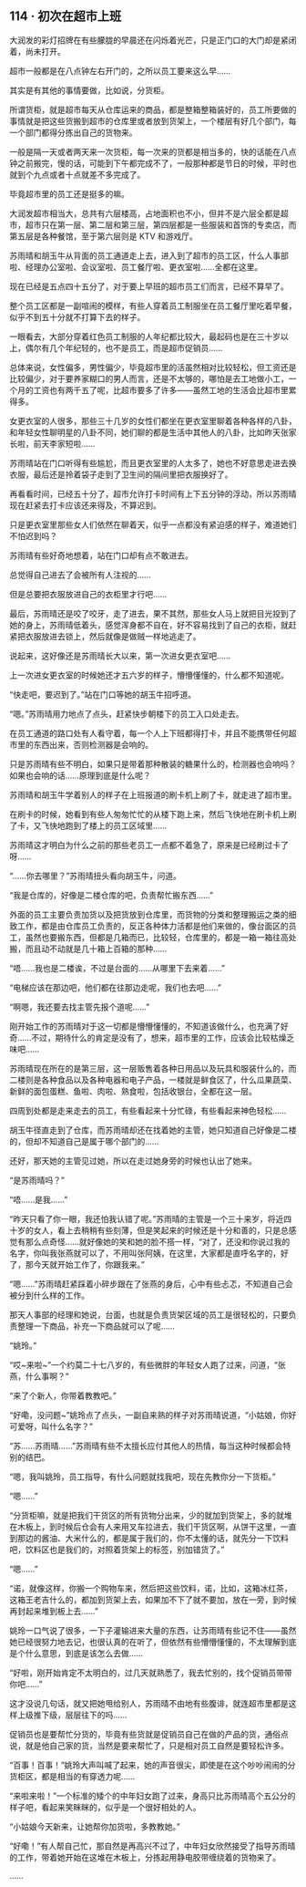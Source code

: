 ## 114 · 初次在超市上班

大润发的彩灯招牌在有些朦胧的早晨还在闪烁着光芒，只是正门口的大门却是紧闭着，尚未打开。

超市一般都是在八点钟左右开门的，之所以员工要来这么早……

其实是有其他的事情要做，比如说，分货柜。

所谓货柜，就是超市每天从仓库运来的商品，都是整箱整箱装好的，员工所要做的事情就是把这些货搬到超市的仓库里或者放到货架上，一个楼层有好几个部门，每一个部门都得分拣出自己的货物来。

一般是隔一天或者两天来一次货柜，每一次来的货都是相当多的，快的话能在八点钟之前搬完，慢的话，可能到下午都完成不了，一般那种都是节日的时候，平时也就到个九点或者十点就差不多完成了。

毕竟超市里的员工还是挺多的嘛。

大润发超市相当大，总共有六层楼高，占地面积也不小，但并不是六层全都是超市，超市只在第一层、第二层和第三层，第四层都是一些服装和首饰的专卖店，而第五层是各种餐馆，至于第六层则是 KTV 和游戏厅。

苏雨晴和胡玉牛从背面的员工通道走上去，进入到了超市的员工区，什么人事部啦、经理办公室啦、会议室啦、员工餐厅啦、更衣室啦……全都在这里。

现在已经是五点四十五分了，对于要上早班的超市员工们而言，已经不算早了。

整个员工区都是一副喧闹的模样，有些人穿着员工制服坐在员工餐厅里吃着早餐，似乎不到五十分就不打算下去的样子。

一眼看去，大部分穿着红色员工制服的人年纪都比较大，最起码也是在三十岁以上，偶尔有几个年纪轻的，也不是员工，而是超市促销员……

总体来说，女性偏多，男性偏少，毕竟超市里的活虽然相对比较轻松，但工资还是比较偏少，对于要养家糊口的男人而言，还是不太够的，哪怕是去工地做小工，一个月的工资也有两千五了呢，比超市要多了许多——虽然工地的生活会比超市里累得多。

女更衣室的人很多，那些三十几岁的女性们都坐在更衣室里聊着各种各样的八卦，和年轻女性聊明星的八卦不同，她们聊的都是生活中其他人的八卦，比如昨天张家长啦，前天李家短啦……

苏雨晴站在门口听得有些尴尬，而且更衣室里的人太多了，她也不好意思走进去换衣服，最后还是拎着袋子走到了卫生间的隔间里把衣服换好了。

再看看时间，已经五十分了，超市允许打卡时间有上下五分钟的浮动，所以苏雨晴现在赶紧去打卡应该还来得及，不算迟到。

只是更衣室里那些女人们依然在聊着天，似乎一点都没有紧迫感的样子，难道她们不怕迟到吗？

苏雨晴有些好奇地想着，站在门口却有点不敢进去。

总觉得自己进去了会被所有人注视的……

但是总要把衣服放进自己的衣柜里才行吧……

最后，苏雨晴还是咬了咬牙，走了进去，果不其然，那些女人马上就把目光投到了她的身上，苏雨晴低着头，感觉浑身都不自在，好不容易找到了自己的衣柜，就赶紧把衣服放进去锁上，然后就像是做贼一样地逃走了。

说起来，这好像还是苏雨晴长大以来，第一次进女更衣室吧……

上一次进女更衣室的时候她还才五六岁的样子，懵懵懂懂的，什么都不知道呢。

“快走吧，要迟到了。”站在门口等她的胡玉牛招呼道。

“嗯。”苏雨晴用力地点了点头，赶紧快步朝楼下的员工入口处走去。

在员工通道的路口处有人看守着，每一个人上下班都得打卡，并且不能携带任何超市里的东西出来，否则检测器是会响的。

只是苏雨晴有些不明白，如果只是带着那种散装的糖果什么的，检测器也会响吗？如果也会响的话……原理到底是什么呢？

苏雨晴和胡玉牛学着别人的样子在上班报道的刷卡机上刷了卡，就走进了超市里。

在刷卡的时候，她看到有些人匆匆忙忙的从楼下跑上来，然后飞快地在刷卡机上刷了卡，又飞快地跑到了楼上的员工区域里……

苏雨晴这才明白为什么之前的那些老员工一点都不着急了，原来是已经刷过卡了呀……

“……你去哪里？”苏雨晴扭头看向胡玉牛，问道。

“我是仓库的，好像是二楼仓库的吧，负责帮忙搬东西……”

外面的员工主要负责加货以及把货放到仓库里，而货物的分类和整理搬运之类的细致工作，都是由仓库员工负责的，反正各种体力活都是他们来做的，像台面区的员工，虽然也要搬东西，但都是几箱而已，比较轻，仓库里的，都是一箱一箱往高处搬，而且动不动就是几十箱上百箱的那种……

“唔……我也是二楼诶，不过是台面的……从哪里下去来着……”

“电梯应该在那边吧，他们都在往那边走呢，我们也去吧……”

“啊嗯，我还要去找主管先报个道呢……”

刚开始工作的苏雨晴对于这一切都是懵懵懂懂的，不知道该做什么，也充满了好奇……不过，期待什么的肯定是没有了，想来，超市里的工作，应该会比较枯燥乏味吧……

苏雨晴现在所在的是第三层，这一层贩售着各种日用品以及玩具和服装什么的，而二楼则是各种食品以及各种电器和电子产品，一楼就是鲜食区了，什么瓜果蔬菜、新鲜的面包蛋糕、鱼啦、肉啦、熟食啦，包括收银台，全都在这一层。

四周到处都是走来走去的员工，有些看起来十分忙碌，有些看起来神色轻松……

胡玉牛径直走到了仓库，而苏雨晴却还在找着她的主管，她只知道自己好像是二楼的，但却不知道自己是属于哪个部门的……

还好，那天她的主管见过她，所以在走过她身旁的时候也认出了她来。

“是苏雨晴吗？”

“唔……是我……”

“昨天只看了你一眼，我还怕我认错了呢。”苏雨晴的主管是一个三十来岁，将近四十岁的女人，看上去稍稍有些刻薄，但是笑起来的时候还是十分和善的，只是总感觉有那么点奇怪……就好像她的笑和她的脸不搭一样，“对了，还没和你说过我的名字，你叫我张燕就可以了，不用叫张阿姨，在这里，大家都是直呼名字的，好了，那今天就开始工作了，你跟我来。”

“嗯……”苏雨晴赶紧踩着小碎步跟在了张燕的身后，心中有些忐忑，不知道自己会被分到什么样的工作。

那天人事部的经理和她说，台面，也就是负责货架区域的员工是很轻松的，只要负责整理一下商品，补充一下商品就可以了呢……

“姚玲。”

“哎~来啦~”一个约莫二十七八岁的，有些微胖的年轻女人跑了过来，问道，“张燕，什么事啊？”

“来了个新人，你带着教教吧。”

“好嘞，没问题~”姚玲点了点头，一副自来熟的样子对苏雨晴说道，“小姑娘，你好可爱呀，叫什么名字？”

“苏……苏雨晴……”苏雨晴有些不太擅长应付其他人的热情，每当这种时候都会特别的结巴。

“嗯，我叫姚玲，员工指导，有什么问题就找我吧，现在先教你分一下货柜。”

“嗯……”

“分货柜嘛，就是把我们干货区的所有货物分出来，少的就加到货架上，多的就堆在木板上，到时候后仓会有人来用叉车拉进去，我们干货区啊，从饼干这里，一直到那边的酱油、大米什么的，都是属于我们的，你不太懂的话，就先分一下饮料吧，饮料区也是我们的，对照着货架上的标签，别加错货了。”

“嗯……”

“诺，就像这样，你搬一个购物车来，然后把这些饮料，诺，比如，这箱冰红茶，这箱王老吉什么的，都加到货架上去，如果加不下了就不要加，放在一旁，到时候再封起来堆到板上去……”

姚玲一口气说了很多，一下子灌输进来大量的东西，让苏雨晴有些记不住——虽然她已经很努力地去记，也很认真的在听了，但依然有些懵懵懂懂的，不太理解到底是个什么意思，到底是该怎么去做……

“好啦，刚开始肯定不太明白的，过几天就熟悉了，我去忙别的，找个促销员带带你吧……”

这才没说几句话，就又把她甩给别人，苏雨晴不由地有些腹诽，就连超市里都是这样上级推下级，层层往下的吗……

促销员也是要帮忙分货的，毕竟有些货就是促销员自己在做的产品的货，通俗点说，就是他自己家的货，当然是要来帮忙了，只是相对员工自然是要轻松许多。

“百事！百事！”姚玲大声叫喊了起来，她的声音很尖，即使是在这个吵吵闹闹的分货柜区，都是相当的有穿透力呢……

“来啦来啦！”一个标准的矮个的中年妇女跑了过来，身高只比苏雨晴高个五公分的样子吧，看起来笑眯眯的，似乎是一个很好相处的人。

“小姑娘今天新来，让她帮你加货啦，多教教她。”

“好嘞！”有人帮自己忙，那自然是再高兴不过了，中年妇女欣然接受了指导苏雨晴的工作，带着她开始在这堆在木板上，分拣起用静电胶带缠绕着的货物来了。

……

